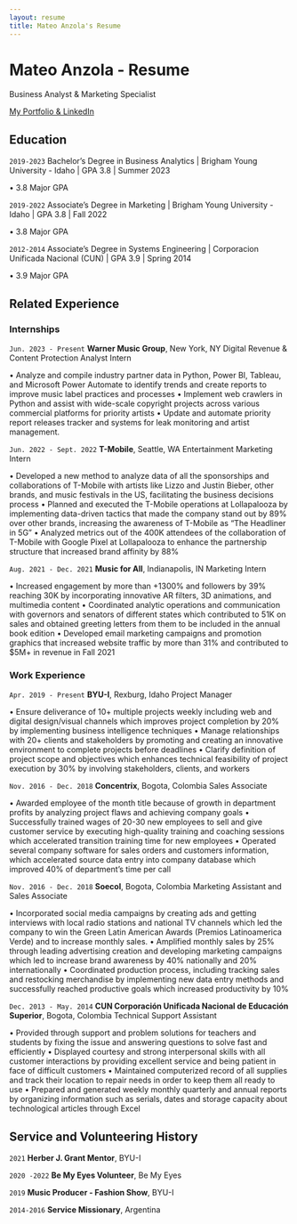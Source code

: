 ```yaml
---
layout: resume
title: Mateo Anzola's Resume
---
```

# Mateo Anzola - Resume
Business Analyst & Marketing Specialist

<a href='https://linktr.ee/mateoanzola'>My Portfolio & LinkedIn</a>

## Education

`2019-2023`
Bachelor’s Degree in Business Analytics | Brigham Young University - Idaho | GPA 3.8 | Summer 2023

• 3.8 Major GPA

`2019-2022`
Associate’s Degree in Marketing | Brigham Young University - Idaho | GPA 3.8 |  Fall 2022

• 3.8 Major GPA

`2012-2014`
Associate’s Degree in Systems Engineering | Corporacion Unificada Nacional (CUN) | GPA 3.9 | Spring 2014

• 3.9 Major GPA


## Related Experience

### Internships

`Jun. 2023 - Present`
__Warner Music Group__, New York, NY
Digital Revenue & Content Protection Analyst Intern

• Analyze and compile industry partner data in Python, Power BI, Tableau, and Microsoft Power Automate to identify trends and create reports to improve music label practices and processes
• Implement web crawlers in Python and assist with wide-scale copyright projects across various commercial platforms for priority artists
• Update and automate priority report releases tracker and systems for leak monitoring and artist management.

`Jun. 2022 - Sept. 2022`
__T-Mobile__, Seattle, WA
Entertainment Marketing Intern

• Developed a new method to analyze data of all the sponsorships and collaborations of T-Mobile with artists like Lizzo and Justin Bieber, other brands, and music festivals in the US, facilitating the business decisions process
• Planned and executed the T-Mobile operations at Lollapalooza by implementing data-driven tactics that made the company stand out by 89% over other brands, increasing the awareness of T-Mobile as “The Headliner in 5G” 
• Analyzed metrics out of the 400K attendees of the collaboration of T-Mobile with Google Pixel at Lollapalooza to enhance the partnership structure that increased brand affinity by 88%

`Aug. 2021 - Dec. 2021`
__Music for All__, Indianapolis, IN
Marketing Intern

• Increased engagement by more than +1300% and followers by 39% reaching 30K by incorporating innovative AR filters, 3D animations, and multimedia content
• Coordinated analytic operations and communication with governors and senators of different states which contributed to 51K on sales and obtained greeting letters from them to be included in the annual book edition
• Developed email marketing campaigns and promotion graphics that increased website traffic by more than 31% and contributed to $5M+ in revenue in Fall 2021


### Work Experience

`Apr. 2019 - Present`
__BYU-I__, Rexburg, Idaho
Project Manager

•	Ensure deliverance of 10+ multiple projects weekly including web and digital design/visual channels which improves project completion by 20% by implementing business intelligence techniques
•	Manage relationships with 20+ clients and stakeholders by promoting and creating an innovative environment to complete projects before deadlines
• Clarify definition of project scope and objectives which enhances technical feasibility of project execution by 30% by involving stakeholders, clients, and workers

`Nov. 2016 - Dec. 2018`
__Concentrix__, Bogota, Colombia
Sales Associate

• Awarded employee of the month title because of growth in department profits by analyzing project flaws and achieving company goals
• Successfully trained wages of 20-30 new employees to sell and give customer service by executing high-quality training and coaching sessions which accelerated transition training time for new employees
• Operated several company software for sales orders and customers information, which accelerated source data entry into company database which improved 40% of department’s time per call

`Nov. 2016 - Dec. 2018`
__Soecol__, Bogota, Colombia
Marketing Assistant and Sales Associate

• Incorporated social media campaigns by creating ads and getting interviews with local radio stations and national TV channels which led the company to win the Green Latin American Awards (Premios Latinoamerica Verde) and to increase monthly sales.
• Amplified monthly sales by 25% through leading advertising creation and developing marketing campaigns which led to increase brand awareness by 40% nationally and 20% internationally
• Coordinated production process, including tracking sales and restocking merchandise by implementing new data entry methods and successfully reached productive goals which increased productivity by 10%

`Dec. 2013 - May. 2014`
__CUN Corporación Unificada Nacional de Educación Superior__, Bogota, Colombia
Technical Support Assistant

• Provided through support and problem solutions for teachers and students by fixing the issue and answering questions to solve fast and efficiently 
• Displayed courtesy and strong interpersonal skills with all customer interactions by providing excellent service and being patient in face of difficult customers 
• Maintained computerized record of all supplies and track their location to repair needs in order to keep them all ready to use
• Prepared and generated weekly monthly quarterly and annual reports by organizing information such as serials, dates and storage capacity about technological articles through Excel

## Service and Volunteering History

`2021`
__Herber J. Grant Mentor__, BYU-I

`2020 -2022`
__Be My Eyes Volunteer__, Be My Eyes

`2019`
__Music Producer - Fashion Show__, BYU-I

`2014-2016`
__Service Missionary__, Argentina



<!-- ### Footer

Last updated: June 2023 -->


